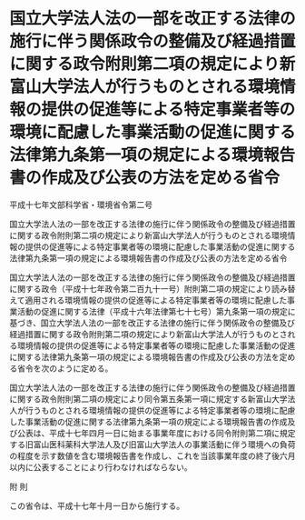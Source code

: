# 国立大学法人法の一部を改正する法律の施行に伴う関係政令の整備及び経過措置に関する政令附則第二項の規定により新富山大学法人が行うものとされる環境情報の提供の促進等による特定事業者等の環境に配慮した事業活動の促進に関する法律第九条第一項の規定による環境報告書の作成及び公表の方法を定める省令

平成十七年文部科学省・環境省令第二号

国立大学法人法の一部を改正する法律の施行に伴う関係政令の整備及び経過措置に関する政令附則第二項の規定により新富山大学法人が行うものとされる環境情報の提供の促進等による特定事業者等の環境に配慮した事業活動の促進に関する法律第九条第一項の規定による環境報告書の作成及び公表の方法を定める省令

国立大学法人法の一部を改正する法律の施行に伴う関係政令の整備及び経過措置に関する政令（平成十七年政令第二百九十一号）附則第二項の規定により読み替えて適用される環境情報の提供の促進等による特定事業者等の環境に配慮した事業活動の促進に関する法律（平成十六年法律第七十七号）第九条第一項の規定に基づき、国立大学法人法の一部を改正する法律の施行に伴う関係政令の整備及び経過措置に関する政令附則第二項の規定により新富山大学法人が行うものとされる環境情報の提供の促進等による特定事業者等の環境に配慮した事業活動の促進に関する法律第九条第一項の規定による環境報告書の作成及び公表の方法を定める省令を次のように定める。

国立大学法人法の一部を改正する法律の施行に伴う関係政令の整備及び経過措置に関する政令附則第二項の規定により同令第五条第一項に規定する新富山大学法人が行うものとされる環境情報の提供の促進等による特定事業者等の環境に配慮した事業活動の促進に関する法律第九条第一項の規定による環境報告書の作成及び公表は、平成十七年四月一日に始まる事業年度における同令附則第二項に規定する旧富山医科薬科大学法人及び旧富山大学法人の事業活動に伴う環境への負荷の程度を示す数値を含む環境報告書を作成し、これを当該事業年度の終了後六月以内に公表することにより行わなければならない。

附 則

この省令は、平成十七年十月一日から施行する。
